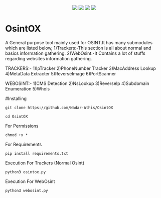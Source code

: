 <p align="center">
  <a href="https://github.com/Nadar-Athis/OsintOX" rel="nofollow"><img src="https://img.shields.io/badge/version-1.0-red.svg" style="max-width:100%;"></a>
  <a href="https://www.python.org/" rel="nofollow"><img src="https://img.shields.io/badge/python-3.X-green.svg" style="max-width:100%;"></a>
  <a href="https://github.com/Nadar-Athis/OsintOX" rel="nofollow"><img src="https://img.shields.io/badge/status-beta-brightgreen.svg" style="max-width:100%;"></a>
  <a href="https://github.com/Nadar-Athis/OsintOX/blob/master/LICENSE" rel="nofollow"><img src="https://img.shields.io/badge/license-GPL-blue.svg" style="max-width:100%;"></a>

# OsintOX
A General purpose tool mainly used for OSINT.It has many submodules which are listed below,
1)Trackers:-This section is all about normal and basics information gathering.
2)WebOsint:-It Contains a lot of stuffs regarding websites information gathering.


TRACKERS:-
1)IpTracker
2)PhoneNumber Tracker
3)MacAddress Lookup
4)MetaData Extracter
5)ReverseImage
6)PortScanner

WEBOSINT:-
1)CMS Detection
2)NsLookup
3)ReverseIp
4)Subdomain Enumeration
5)Whois


#Installing
```
git clone https://github.com/Nadar-Athis/OsintOX
```
```
cd OsintOX
```
For Permissions
```
chmod +x *
```
For Requirements
```
pip install requirements.txt
```
Execution For Trackers (Normal Osint) 
```
python3 osintox.py 
```
Execution For WebOsint
```
python3 webosint.py
```





